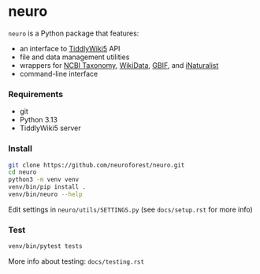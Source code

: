 # neuro
`neuro` is a Python package that features:

- an interface to <a href="https://tiddlywiki.com" target="_blank">TiddlyWiki5</a> API
- file and data management utilities
- wrappers for <a href="https://www.ncbi.nlm.nih.gov/taxonomy" target="_blank">NCBI Taxonomy</a>, <a href="https://www.wikidata.org" target="_blank">WikiData</a>, <a href="https://www.gbif.org" target="_blank">GBIF</a>, and <a href="https://www.inaturalist.org" target="_blank">iNaturalist</a>
- command-line interface 

### Requirements

- git
- Python 3.13
- TiddlyWiki5 server

### Install

```bash
git clone https://github.com/neuroforest/neuro.git
cd neuro
python3 -m venv venv
venv/bin/pip install .
venv/bin/neuro --help
```

Edit settings in ``neuro/utils/SETTINGS.py`` (see ``docs/setup.rst`` for more info)

### Test

```bash
venv/bin/pytest tests
```

More info about testing: ``docs/testing.rst``
